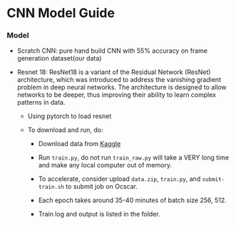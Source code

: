 # CNN Model Guide

### Model

* Scratch CNN: pure hand build CNN with 55% accuracy on frame generation dataset(our data)

* Resnet 18: ResNet18 is a variant of the Residual Network (ResNet) architecture, which was introduced to address the vanishing gradient problem in deep neural networks. The architecture is designed to allow networks to be deeper, thus improving their ability to learn complex patterns in data. 

    * Using pytorch to load resnet

    * To download and run, do:

        * Download data from [Kaggle](https://www.kaggle.com/datasets/manjilkarki/deepfake-and-real-images)

        * Run `train.py`, do not run `train_raw.py` will take a VERY long time and make any local computer out of memory.

        * To accelerate, consider upload `data.zip`, `train.py`, and `submit-train.sh` to submit job on Ocscar.

        * Each epoch takes around 35-40 minutes of batch size 256, 512.

        * Train log and output is listed in the folder.